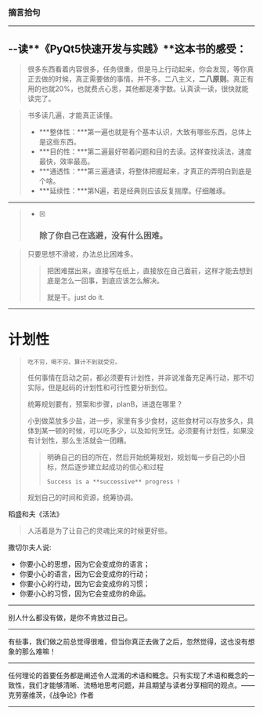 ### 摘言拾句

***

## --读**《PyQt5快速开发与实践》**这本书的感受：

> 很多东西看着内容很多，任务很重，但是马上行动起来，你会发现，等你真正去做的时候，真正需要做的事情，并不多。二八主义，**二八原则**。真正有用的也就20%，也就费点心思，其他都是凑字数。认真读一读，很快就能读完了。

> 书多读几遍，才能真正读懂。
>
> - ***整体性：***第一遍也就是有个基本认识，大致有哪些东西，总体上是这些东西。
> - ***目的性：***第二遍最好带着问题和目的去读。这样查找读法，速度最快，效率最高。
> - ***通透性：***第三遍通读，将整体把握起来，才真正的弄明白到底是个啥。
> - ***延续性：***第N遍，若是经典则应该反复揣摩。仔细雕琢。

---

> - [x] ### **除了你自己在逃避，没有什么困难。**

> 只要思想不滑坡，办法总比困难多。
>
> > 把困难摆出来，直接写在纸上，直接放在自己面前，这样才能去想到底是怎么一回事，到底应该怎么解决。
> >
> > 就是干。just do it.

---

# 计划性

> ```
> 吃不穷，喝不穷。算计不到就受穷。
> ```
>
> 任何事情在启动之前，都必须要有计划性，并非说准备充足再行动，那不切实际，但是起码的计划性和可行性要分析到位。
>
> 统筹规划要有，预案和步骤，planB，进退在哪里？
>
> 小到做菜放多少盐，进一步，家里有多少食材，这些食材可以存放多久，具体到某一顿的时候，可以吃多少，以及如何烹饪。必须要有计划性，如果没有计划性，那么生活就会一团糟。
>
> >
> >
> >明确自己的目的所在，然后开始统筹规划，规划每一步自己的小目标，然后逐步建立起成功的信心和过程
> >
> >
> >
> >```Success is a **successive** progress !```
>
> 规划自己的时间和资源，统筹协调。



稻盛和夫《活法》

> 人活着是为了让自己的灵魂比来的时候更好些。



撒切尔夫人说:
- 你要小心的思想，因为它会变成你的语言；
- 你要小心的语言，因为它会变成你的行动；
- 你要小心的行动，因为它会变成你的习惯；
- 你要小心的习惯，因为它会变成你的命运。





---

别人什么都没有做，是你不肯放过自己。

---

有些事，我们做之前总觉得很难，但当你真正去做了之后，忽然觉得，这也没有想象的那么难嘛！

---

























任何理论的首要任务都是阐述令人混淆的术语和概念。只有实现了术语和概念的一致性，我们才能够清晰、流畅地思考问题，并且期望与读者分享相同的观点。——克劳塞维茨，《战争论》作者

---





